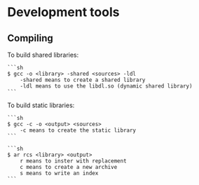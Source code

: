 # Development tools

## Compiling

To build shared libraries:

    ```sh
    $ gcc -o <library> -shared <sources> -ldl
        -shared means to create a shared library
        -ldl means to use the libdl.so (dynamic shared library)
    ```

To build static libraries:

    ```sh
    $ gcc -c -o <output> <sources>
        -c means to create the static library
    ```

    ```sh
    $ ar rcs <library> <output>
        r means to inster with replacement
        c means to create a new archive
        s means to write an index
    ```
